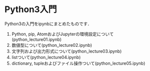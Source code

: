 # Python3入門

Python3の入門をipynbにまとめたものです．

1. Python, pip, AtomおよびJupyterの環境設定について(python_lecture01.ipynb)
2. 数値型について(python_lecture02.ipynb)
3. 文字列および出力形式について(python_lecture03.ipynb)
4. listついて(python_lecture04.ipynb)
5. dictionary, tupleおよびファイル操作ついて(python_lecture05.ipynb)

